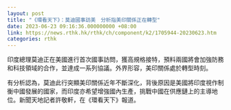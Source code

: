 ```yaml
---
layout: post
title: "《環看天下》：莫迪國事訪美　分析指美印關係正在轉型"
date: 2023-06-23 09:16:36.000000000 +08:00
link: https://news.rthk.hk/rthk/ch/component/k2/1705944-20230623.htm
categories: rthk
---
```


印度總理莫迪正在美國進行首次國事訪問，獲高規格接特，預料兩國將會加強防務和科技領域的合作，並達成一系列協議。外界形容，美印關係處於轉型時刻。

有分析認為，莫迪此行突顯美印關係近年不斷深化，背後原因是美國將印度視作制衡中國發展的國家，而印度亦希望增強國內生產，挑戰中國在供應鏈上的主導地位。新聞天地記者許敬軒，在《環看天下》報道。
